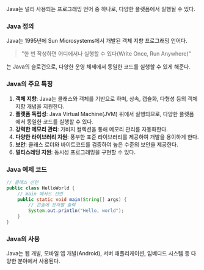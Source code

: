 Java는 널리 사용되는 프로그래밍 언어 중 하나로, 다양한 플랫폼에서 실행될 수 있다.
### Java 정의
Java는 1995년에 Sun Microsystems에서 개발된 객체 지향 프로그래밍 언어다. 

> "한 번 작성하면 어디에서나 실행할 수 있다(Write Once, Run Anywhere)"

는 Java의 슬로건으로, 다양한 운영 체제에서 동일한 코드를 실행할 수 있게 해준다.

### Java의 주요 특징
1. **객체 지향**: Java는 클래스와 객체를 기반으로 하며, 상속, 캡슐화, 다형성 등의 객체 지향 개념을 지원한다.
2. **플랫폼 독립성**: Java Virtual Machine(JVM) 위에서 실행되므로, 다양한 플랫폼에서 동일한 코드를 실행할 수 있다.
3. **강력한 메모리 관리**: 가비지 컬렉션을 통해 메모리 관리를 자동화한다.
4. **다양한 라이브러리 지원**: 풍부한 표준 라이브러리를 제공하여 개발을 용이하게 한다.
5. **보안**: 클래스 로더와 바이트코드를 검증하여 높은 수준의 보안을 제공한다.
6. **멀티스레딩 지원**: 동시성 프로그래밍을 구현할 수 있다.

### Java 예제 코드

```java
// 클래스 선언
public class HelloWorld {
    // main 메서드 선언
    public static void main(String[] args) {
        // 콘솔에 문자열 출력
        System.out.println("Hello, world");
    }
}
```

### Java의 사용
Java는 웹 개발, 모바일 앱 개발(Android), 서버 애플리케이션, 임베디드 시스템 등 다양한 분야에서 사용된다. 

